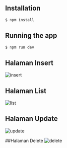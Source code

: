 ## Installation

```bash
$ npm install
```

## Running the app

```bash
$ npm run dev

```

## Halaman Insert
![insert](https://user-images.githubusercontent.com/63647276/85724449-110cc800-b6a9-11ea-93fc-a8eba9e7fb69.png)


## Halaman List
![list](https://user-images.githubusercontent.com/63647276/85724724-54ffcd00-b6a9-11ea-841f-7ef194c65c34.png)

## Halaman Update
![update](https://user-images.githubusercontent.com/63647276/85724883-7a8cd680-b6a9-11ea-946b-f2b4a9ea7931.png)

##Halaman Delete
![delete](https://user-images.githubusercontent.com/63647276/85725049-9c865900-b6a9-11ea-9e43-f796e4632b5e.png)
